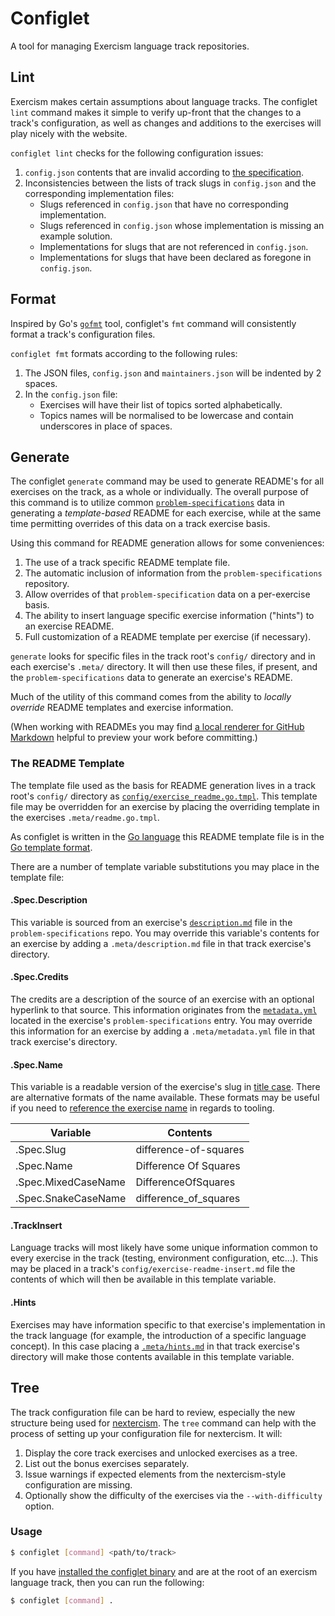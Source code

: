 # Configlet

A tool for managing Exercism language track repositories.

## Lint

Exercism makes certain assumptions about language tracks. The configlet `lint` command makes it simple to verify up-front that the changes to a track's configuration, as well as changes and additions to the exercises will play nicely with the website.

`configlet lint` checks for the following configuration issues:

1. `config.json` contents that are invalid according to [the specification](https://github.com/exercism/problem-specifications/blob/master/CONTRIBUTING.md#track-configuration-file).
1. Inconsistencies between the lists of track slugs in `config.json` and the corresponding implementation files:
    * Slugs referenced in `config.json` that have no corresponding implementation.
    * Slugs referenced in `config.json` whose implementation is missing an example solution.
    * Implementations for slugs that are not referenced in `config.json`.
    * Implementations for slugs that have been declared as foregone in `config.json`.

## Format

Inspired by Go's [`gofmt`](https://blog.golang.org/go-fmt-your-code) tool, configlet's `fmt` command will consistently format a track's configuration files.

`configlet fmt` formats according to the following rules:

1. The JSON files, `config.json` and `maintainers.json` will be indented by 2 spaces.
1. In the `config.json` file:
    * Exercises will have their list of topics sorted alphabetically.
    * Topics names will be normalised to be lowercase and contain underscores in place of spaces.

## Generate

The configlet `generate` command may be used to generate README's for all exercises on the track, as a whole or individually. The overall purpose of this command is to utilize common [`problem-specifications`](https://github.com/exercism/problem-specifications) data in generating a *template-based* README for each exercise, while at the same time permitting overrides of this data on a track exercise basis.

Using this command for README generation allows for some conveniences:

1. The use of a track specific README template file.
1. The automatic inclusion of information from the `problem-specifications` repository.
1. Allow overrides of that `problem-specification` data on a per-exercise basis.
1. The ability to insert language specific exercise information ("hints") to an exercise README.
1. Full customization of a README template per exercise (if necessary).

`generate` looks for specific files in the track root's `config/` directory and in each exercise's `.meta/` directory. It will then use these files, if present, and the `problem-specifications` data to generate an exercise's README. 

Much of the utility of this command comes from the ability to *locally override* README templates and exercise information.

(When working with READMEs you may find [a local renderer for GitHub Markdown](https://github.com/joeyespo/grip) helpful to preview your work before committing.)

### The README Template

The template file used as the basis for README generation lives in a track root's `config/` directory as [`config/exercise_readme.go.tmpl`](https://github.com/exercism/lua/blob/master/config/exercise_readme.go.tmpl). This template file may be overridden for an exercise by placing the overriding template in the exercises `.meta/readme.go.tmpl`. 

As configlet is written in the [Go language](https://golang.org/) this README template file is in the [Go template format](https://golang.org/pkg/text/template/). 

There are a number of template variable substitutions you may place in the template file:

#### .Spec.Description

This variable is sourced from an exercise's [`description.md`](https://github.com/exercism/problem-specifications/blob/master/exercises/hamming/description.md) file in the `problem-specifications` repo. You may override this variable's contents for an exercise by adding a `.meta/description.md` file in that track exercise's directory.

#### .Spec.Credits

The credits are a description of the source of an exercise with an optional hyperlink to that source. This information originates from the [`metadata.yml`](https://github.com/exercism/problem-specifications/blob/master/exercises/hamming/metadata.yml) located in the exercise's `problem-specifications` entry. You may override this information for an exercise by adding a `.meta/metadata.yml` file in that track exercise's directory.

#### .Spec.Name

This variable is a readable version of the exercise's slug in [title case](https://golang.org/pkg/strings/#Title). There are alternative formats of the name available. These formats may be useful if you need to [reference the exercise name](https://github.com/exercism/groovy/blob/1ffee8ea0df4492b349e367ac9ba88f1124bc038/config/exercise_readme.go.tmpl#L13) in regards to tooling.

| Variable            | Contents
| --------            | --------
| .Spec.Slug          | difference-of-squares
| .Spec.Name          | Difference Of Squares
| .Spec.MixedCaseName | DifferenceOfSquares
| .Spec.SnakeCaseName | difference\_of\_squares

#### .TrackInsert

Language tracks will most likely have some unique information common to every exercise in the track (testing, environment configuration, etc...). This may be placed in a track's `config/exercise-readme-insert.md` file the contents of which will then be available in this template variable.

#### .Hints

Exercises may have information specific to that exercise's implementation in the track language (for example, the introduction of a specific language concept). In this case placing a [`.meta/hints.md`](https://github.com/exercism/go/blob/nextercism/exercises/leap/.meta/hints.md) in that track exercise's directory will make those contents available in this template variable.

## Tree

The track configuration file can be hard to review, especially the new structure being used for [nextercism](https://github.com/exercism/prototype). The `tree` command can help with the process of setting up your configuration file for nextercism. It will:

1. Display the core track exercises and unlocked exercises as a tree.
1. List out the bonus exercises separately.
1. Issue warnings if expected elements from the nextercism-style configuration are missing.
1. Optionally show the difficulty of the exercises via the `--with-difficulty` option.



### Usage

```bash
$ configlet [command] <path/to/track>
```

If you have [installed the configlet binary](https://github.com/exercism/configlet/releases/latest)
and are at the root of an exercism language track, then you can run the following:

```bash
$ configlet [command] .
```

